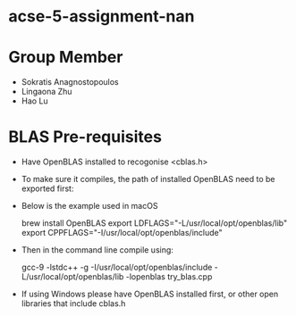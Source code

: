 # acse-5-assignment-nan

# Group Member
* Sokratis Anagnostopoulos
* Lingaona Zhu
* Hao Lu

# BLAS Pre-requisites
* Have OpenBLAS installed to recogonise <cblas.h>
* To make sure it compiles, the path of installed OpenBLAS need to be exported first:
* Below is the example used in macOS

	brew install OpenBLAS
	export LDFLAGS="-L/usr/local/opt/openblas/lib"
  	export CPPFLAGS="-I/usr/local/opt/openblas/include"
* Then in the command line compile using: 

	gcc-9 -lstdc++ -g -I/usr/local/opt/openblas/include -L/usr/local/opt/openblas/lib -lopenblas try_blas.cpp 
* If using Windows please have OpenBLAS installed first, or other open libraries that include cblas.h
